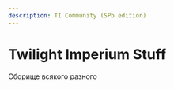 ```yaml
---
description: TI Community (SPb edition)
---
```


# Twilight Imperium Stuff

Сборище всякого разного


